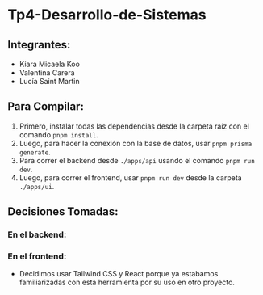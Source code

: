 # Tp4-Desarrollo-de-Sistemas

## Integrantes:
- Kiara Micaela Koo
- Valentina Carera
- Lucía Saint Martin

## Para Compilar:
1. Primero, instalar todas las dependencias desde la carpeta raíz con el comando `pnpm install`.
2. Luego, para hacer la conexión con la base de datos, usar `pnpm prisma generate`.
3. Para correr el backend desde `./apps/api` usando el comando `pnpm run dev`.
4. Luego, para correr el frontend, usar `pnpm run dev` desde la carpeta `./apps/ui`.

## Decisiones Tomadas:
### En el backend:
### En el frontend:
- Decidimos usar Tailwind CSS y React porque ya estabamos familiarizadas con esta herramienta por su uso en otro proyecto.